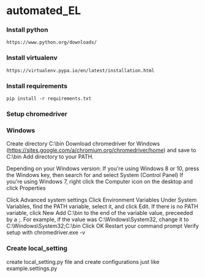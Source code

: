 # automated_EL

### Install python
    https://www.python.org/downloads/
### Install virtualenv
    https://virtualenv.pypa.io/en/latest/installation.html
### Install requirements
    pip install -r requirements.txt
### Setup chromedriver
### Windows
Create directory C:\bin
Download chromedriver for Windows (https://sites.google.com/a/chromium.org/chromedriver/home) and save to C:\bin
Add directory to your PATH.

Depending on your Windows version:
    If you're using Windows 8 or 10, press the Windows key, then search for and select System (Control Panel)
    If you're using Windows 7, right click the Computer icon on the desktop and click Properties

Click Advanced system settings
Click Environment Variables
Under System Variables, find the PATH variable, select it, and click Edit. If there is no PATH variable, click New
Add C:\bin to the end of the variable value, preceeded by a ;. For example, if the value was C:\Windows\System32, change it to C:\Windows\System32;C:\bin
Click OK
Restart your command prompt
Verify setup with chromedriver.exe -v

### Create local_setting
create local_setting.py file and create configurations just like example.settings.py